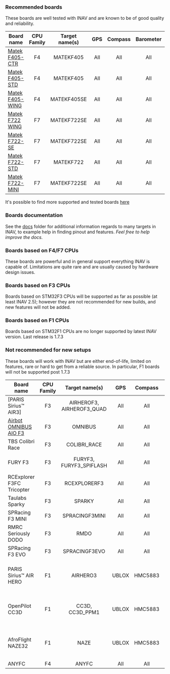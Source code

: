 ### Recommended boards

These boards are well tested with INAV and are known to be of good quality and reliability.

| Board name                | CPU Family | Target name(s)            | GPS  | Compass | Barometer      | Telemetry | RX                             | Blackbox             |
|---------------------------|:----------:|:-------------------------:|:----:|:-------:|:--------------:|:---------:|:------------------------------:|:--------------------:|
| [Matek F405-CTR](https://inavflight.com/shop/p/MATEKF405CTR)       | F4         | MATEKF405                | All  | All     | All            | All       | All                            | SERIAL, SD     |
| [Matek F405-STD](https://inavflight.com/shop/p/MATEKF405STD)       | F4         | MATEKF405                | All  | All     | All            | All       | All                            | SERIAL, SD     |
| [Matek F405-WING](https://inavflight.com/shop/p/MATEKF405WING)       | F4         | MATEKF405SE                | All  | All     | All            | All       | All                            | SERIAL, SD     |
| [Matek F722 WING](https://inavflight.com/shop/p/MATEKF722WING)       | F7         | MATEKF722SE                | All  | All     | All            | All       | All                            | SERIAL, SD     |
| [Matek F722-SE](https://inavflight.com/shop/p/MATEKF722SE)       | F7         | MATEKF722SE               | All  | All     | All            | All       | All                            | SERIAL, SD     |
| [Matek F722-STD](https://inavflight.com/shop/p/MATEKF722STD)       | F7         | MATEKF722               | All  | All     | All            | All       | All                            | SERIAL, SD     |
| [Matek F722-MINI](https://inavflight.com/shop/p/MATEKF722MINI)       | F7         | MATEKF722SE               | All  | All     | All            | All       | All                            | SPIFLASH    |

It's possible to find more supported and tested boards [here](https://github.com/iNavFlight/inav/wiki/Welcome-to-INAV,-useful-links-and-products)
### Boards documentation

See the [docs](https://github.com/iNavFlight/inav/tree/master/docs) folder for additional information regards to many targets in INAV, to example help in finding pinout and features. _Feel free to help improve the docs._

### Boards based on F4/F7 CPUs

These boards are powerful and in general support everything INAV is capable of. Limitations are quite rare and are usually caused by hardware design issues.

### Boards based on F3 CPUs

Boards based on STM32F3 CPUs will be supported as far as possible (at least INAV 2.5); however they are not recommended for new builds, and new features will not be added.

### Boards based on F1 CPUs

Boards based on STM32F1 CPUs are no longer supported by latest INAV version. Last release is 1.7.3

### Not recommended for new setups

These boards will work with INAV but are either end-of-life, limited on features, rare or hard to get from a reliable source. In particular, F1 boards will not be supported post 1.7.3

| Board name                | CPU Family | Target name(s)            | GPS  | Compass | Barometer      | Telemetry | RX                             | Blackbox             |
|---------------------------|:----------:|:-------------------------:|:----:|:-------:|:--------------:|:---------:|:------------------------------:|:--------------------:|
| [PARIS Sirius™ AIR3]        | F3         | AIRHEROF3, AIRHEROF3_QUAD | All  | All     | All            | All       | All                            | SERIAL               |
| [Airbot OMNIBUS AIO F3](http://shop.myairbot.com/index.php/flight-control/cleanflight-baseflight/omnibusv11.html) | F3         | OMNIBUS                   | All  | All     | All            | All       | All                            | SERIAL, SD           |
| TBS Colibri Race          | F3         | COLIBRI_RACE              | All  | All     | All            | All       | All                            | SERIAL               |
| FURY F3                   | F3         | FURYF3, FURYF3_SPIFLASH   | All  | All     | All            | All       | All                            | SERIAL, SD, SPIFLASH |
| RCExplorer F3FC Tricopter | F3         | RCEXPLORERF3              | All  | All     | All            | All       | All                            | SERIAL               |
| Taulabs Sparky            | F3         | SPARKY                    | All  | All     | All            | All       | All                            | SERIAL               |
| SPRacing F3 MINI          | F3         | SPRACINGF3MINI            | All  | All     | All            | All       | All                            | SERIAL, SD           |
| RMRC Seriously DODO       | F3         | RMDO                      | All  | All     | All            | All       | All                            | SERIAL               |
| SPRacing F3 EVO           | F3         | SPRACINGF3EVO             | All  | All     | All            | All       | All                            | SERIAL, SD           |
| PARIS Sirius™ AIR HERO    | F1         | AIRHERO3                  | UBLOX | HMC5883 | MS5611, BMP280 | LTM, FRSKY | PWM, PPM, SBUS, IBUS, SPEKTRUM | SERIAL               |
| OpenPilot CC3D            | F1         | CC3D, CC3D_PPM1           | UBLOX | HMC5883 | BMP085, BMP280 | LTM       | PWM, PPM, SBUS, IBUS, SPEKTRUM | no                   |
| AfroFlight NAZE32         | F1         | NAZE                      | UBLOX | HMC5883 | MS5611, BMP280 | LTM, FRSKY | PWM, PPM, SBUS, IBUS, SPEKTRUM | SERIAL, SPIFLASH     |
| ANYFC                     | F4         | ANYFC                     | All  | All     | All            | All       | All                            | SERIAL               |